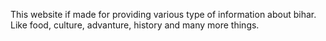 This website if made for providing various type of information about bihar. Like food, culture, advanture, history and many more things.

